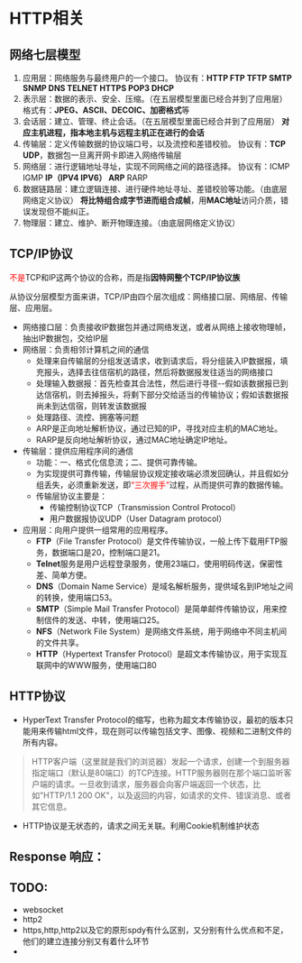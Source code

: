 # HTTP相关



## 网络七层模型

1. 应用层：网络服务与最终用户的一个接口。
   协议有：**HTTP FTP TFTP SMTP SNMP DNS TELNET HTTPS POP3 DHCP**
2. 表示层：数据的表示、安全、压缩。（在五层模型里面已经合并到了应用层）
   格式有：**JPEG、ASCll、DECOIC、加密格式**等
3. 会话层：建立、管理、终止会话。（在五层模型里面已经合并到了应用层）
   **对应主机进程，指本地主机与远程主机正在进行的会话**
4. 传输层：定义传输数据的协议端口号，以及流控和差错校验。
   协议有：**TCP UDP**，数据包一旦离开网卡即进入网络传输层
5. 网络层：进行逻辑地址寻址，实现不同网络之间的路径选择。
   协议有：ICMP IGMP **IP（IPV4 IPV6） ARP** RARP
6. 数据链路层：建立逻辑连接、进行硬件地址寻址、差错校验等功能。（由底层网络定义协议）
   **将比特组合成字节进而组合成帧**，用**MAC地址**访问介质，错误发现但不能纠正。
7. 物理层：建立、维护、断开物理连接。（由底层网络定义协议）

## TCP/IP协议

<span style='color:red'>不是</span>TCP和IP这两个协议的合称，而是指**因特网整个TCP/IP协议族**

从协议分层模型方面来讲，TCP/IP由四个层次组成：网络接口层、网络层、传输层、应用层。

- 网络接口层：负责接收IP数据包并通过网络发送，或者从网络上接收物理帧，抽出IP数据包，交给IP层
- 网络层：负责相邻计算机之间的通信
  - 处理来自传输层的分组发送请求，收到请求后，将分组装入IP数据报，填充报头，选择去往信宿机的路径，然后将数据报发往适当的网络接口
  - 处理输入数据报：首先检查其合法性，然后进行寻径--假如该数据报已到达信宿机，则去掉报头，将剩下部分交给适当的传输协议；假如该数据报尚未到达信宿，则转发该数据报
  - 处理路径、流控、拥塞等问题
  - ARP是正向地址解析协议，通过已知的IP，寻找对应主机的MAC地址。
  - RARP是反向地址解析协议，通过MAC地址确定IP地址。
- 传输层：提供应用程序间的通信
  - 功能：一、格式化信息流；二、提供可靠传输。
  - 为实现提供可靠传输，传输层协议规定接收端必须发回确认，并且假如分组丢失，必须重新发送，即<span style='color:red'>“三次握手”</span>过程，从而提供可靠的数据传输。
  - 传输层协议主要是：
    - 传输控制协议TCP（Transmission Control Protocol）
    - 用户数据报协议UDP（User Datagram protocol）
- 应用层：向用户提供一组常用的应用程序。
  - **FTP**（File Transfer Protocol）是文件传输协议，一般上传下载用FTP服务，数据端口是20，控制端口是21。
  - **Telnet**服务是用户远程登录服务，使用23端口，使用明码传送，保密性差、简单方便。
  - **DNS**（Domain Name Service）是域名解析服务，提供域名到IP地址之间的转换，使用端口53。
  - **SMTP**（Simple Mail Transfer Protocol）是简单邮件传输协议，用来控制信件的发送、中转，使用端口25。
  - **NFS**（Network File System）是网络文件系统，用于网络中不同主机间的文件共享。
  - **HTTP**（Hypertext Transfer Protocol）是超文本传输协议，用于实现互联网中的WWW服务，使用端口80



## HTTP协议

- HyperText Transfer Protocol的缩写，也称为超文本传输协议，最初的版本只能用来传输html文件，现在则可以传输包括文字、图像、视频和二进制文件的所有内容。

> HTTP客户端（这里就是我们的浏览器）发起一个请求，创建一个到服务器指定端口（默认是80端口）的TCP连接。HTTP服务器则在那个端口监听客户端的请求。一旦收到请求，服务器会向客户端返回一个状态，比如"HTTP/1.1 200 OK"，以及返回的内容，如请求的文件、错误消息、或者其它信息。

- HTTP协议是无状态的，请求之间无关联。利用Cookie机制维护状态

  























## Response 响应：





























## TODO:

- websocket
- http2
- https,http,http2以及它的原形spdy有什么区别，又分别有什么优点和不足，他们的建立连接分别又有着什么环节
- 



